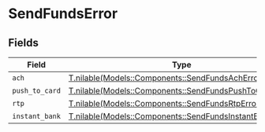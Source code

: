 # SendFundsError


## Fields

| Field                                                                                                        | Type                                                                                                         | Required                                                                                                     | Description                                                                                                  |
| ------------------------------------------------------------------------------------------------------------ | ------------------------------------------------------------------------------------------------------------ | ------------------------------------------------------------------------------------------------------------ | ------------------------------------------------------------------------------------------------------------ |
| `ach`                                                                                                        | [T.nilable(Models::Components::SendFundsAchError)](../../models/shared/sendfundsacherror.md)                 | :heavy_minus_sign:                                                                                           | N/A                                                                                                          |
| `push_to_card`                                                                                               | [T.nilable(Models::Components::SendFundsPushToCardError)](../../models/shared/sendfundspushtocarderror.md)   | :heavy_minus_sign:                                                                                           | N/A                                                                                                          |
| `rtp`                                                                                                        | [T.nilable(Models::Components::SendFundsRtpError)](../../models/shared/sendfundsrtperror.md)                 | :heavy_minus_sign:                                                                                           | N/A                                                                                                          |
| `instant_bank`                                                                                               | [T.nilable(Models::Components::SendFundsInstantBankError)](../../models/shared/sendfundsinstantbankerror.md) | :heavy_minus_sign:                                                                                           | N/A                                                                                                          |